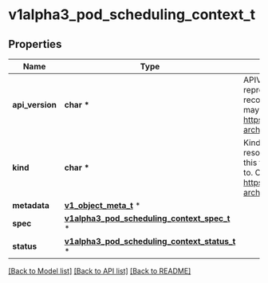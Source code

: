 # v1alpha3_pod_scheduling_context_t

## Properties
Name | Type | Description | Notes
------------ | ------------- | ------------- | -------------
**api_version** | **char \*** | APIVersion defines the versioned schema of this representation of an object. Servers should convert recognized schemas to the latest internal value, and may reject unrecognized values. More info: https://git.k8s.io/community/contributors/devel/sig-architecture/api-conventions.md#resources | [optional] 
**kind** | **char \*** | Kind is a string value representing the REST resource this object represents. Servers may infer this from the endpoint the client submits requests to. Cannot be updated. In CamelCase. More info: https://git.k8s.io/community/contributors/devel/sig-architecture/api-conventions.md#types-kinds | [optional] 
**metadata** | [**v1_object_meta_t**](v1_object_meta.md) \* |  | [optional] 
**spec** | [**v1alpha3_pod_scheduling_context_spec_t**](v1alpha3_pod_scheduling_context_spec.md) \* |  | 
**status** | [**v1alpha3_pod_scheduling_context_status_t**](v1alpha3_pod_scheduling_context_status.md) \* |  | [optional] 

[[Back to Model list]](../README.md#documentation-for-models) [[Back to API list]](../README.md#documentation-for-api-endpoints) [[Back to README]](../README.md)


